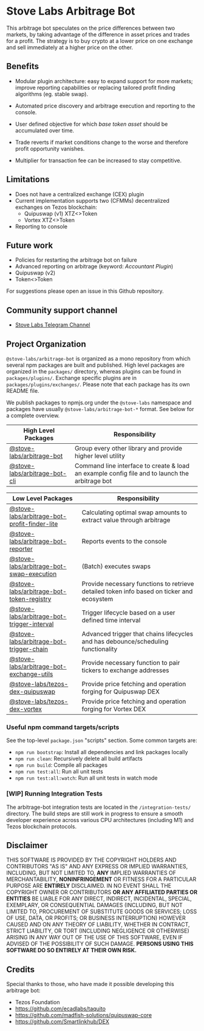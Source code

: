 # Stove Labs Arbitrage Bot

This arbitrage bot speculates on the price differences between two markets, by taking advantage of the difference in asset prices and trades for a profit. The strategy is to buy crypto at a lower price on one exchange and sell immediately at a higher price on the other.

## Benefits

- Modular plugin architecture: easy to expand support for more markets; improve reporting capabilities or replacing tailored profit finding algorithms (eg. stable swap).

- Automated price discovery and arbitrage execution and reporting to the console.

- User defined objective for which *base token asset* should be accumulated over time.

- Trade reverts if market conditions change to the worse and therefore profit opportunity vanishes.

- Multiplier for transaction fee can be increased to stay competitive. 

## Limitations

- Does not have a centralized exchange (CEX) plugin
- Current implementation supports two (CFMMs) decentralized exchanges on Tezos blockchain:
    - Quipuswap (v1) XTZ<>Token
    - Vortex XTZ<>Token
- Reporting to console

## Future work
- Policies for restarting the arbitrage bot on failure
- Advanced reporting on arbitrage (keyword: *Accountant Plugin*)
- Quipuswap (v2)
- Token<>Token

For suggestions please open an issue in this Github repository.


## Community support channel
- [Stove Labs Telegram Channel](https://t.me/stove_labs)

## Project Organization

`@stove-labs/arbitrage-bot` is organized as a mono repository from which several npm packages are built and published. High level packages are organized in the `packages/` directory, whereas plugins can be found in `packages/plugins/`. Exchange specific plugins are in `packages/plugins/exchanges/`. Please note that each package has its own README file.

We publish packages to npmjs.org under the `@stove-labs` namespace and packages have usually `@stove-labs/arbitrage-bot-*` format. See below for a complete overview.

| High Level Packages                                                    | Responsibility                                               |
| ---------------------------------------------------------------------- | ------------------------------------------------------------ |
| [@stove-labs/arbitrage-bot](packages/arbitrage-bot)                          | Group every other library and provide higher level utility |
| [@stove-labs/arbitrage-bot-cli](packages/arbitrage-bot-cli)                      | Command line interface to create & load an example config file and to launch the arbitrage bot |

| Low Level Packages                                                     | Responsibility                                                |
| ---------------------------------------------------------------------- | ------------------------------------------------------------- |
| [@stove-labs/arbitrage-bot-profit-finder-lite](packages/plugins/arbitrage-bot-profit-finder-lite/) | Calculating optimal swap amounts to extract value through arbitrage                             |
| [@stove-labs/arbitrage-bot-reporter](packages/plugins/arbitrage-bot-reporter/) | Reports events to the console     |
| [@stove-labs/arbitrage-bot-swap-execution](packages/plugins/arbitrage-bot-swap-execution/)           | (Batch) executes swaps           |
| [@stove-labs/arbitrage-bot-token-registry](packages/plugins/arbitrage-bot-token-registry/)         | Provide necessary functions to retrieve detailed token info based on ticker and ecosystem   |
| [@stove-labs/arbitrage-bot-trigger-interval](packages/plugins/arbitrage-bot-trigger-interval/)                             | Trigger lifecycle based on a user defined time interval |
| [@stove-labs/arbitrage-bot-trigger-chain](packages/plugins/arbitrage-bot-trigger-chain/)                       | Advanced trigger that chains lifecycles and has debounce/scheduling functionality          |
| [@stove-labs/arbitrage-bot-exchange-utils](packages/plugins/exchanges/arbitrage-bot-exchange-utils/)   | Provide necessary function to pair tickers to exchange addresses            |
| [@stove-labs/tezos-dex-quipuswap](packages/plugins/exchanges/tezos-dex-quipuswap/)                         | Provide price fetching and operation forging for Quipuswap DEX             |
| [@stove-labs/tezos-dex-vortex](packages/plugins/exchanges/tezos-dex-vortex/)   | Provide price fetching and operation forging for Vortex DEX                  |


### Useful npm command targets/scripts

See the top-level `package.json` "scripts" section. Some common targets are:

* `npm run bootstrap`: Install all dependencies and link packages locally
* `npm run clean`: Recursively delete all build artifacts
* `npm run build`: Compile all packages
* `npm run test:all`: Run all unit tests
* `npm run test:all:watch`: Run all unit tests in watch mode


### [WIP] Running Integration Tests

The arbitrage-bot integration tests are located in the `/integration-tests/` directory. The build steps are still work in progress to ensure a smooth developer experience across various CPU architectures (including M1) and Tezos blockchain protocols.

## Disclaimer

THIS SOFTWARE IS PROVIDED BY THE COPYRIGHT HOLDERS AND CONTRIBUTORS "AS IS" AND ANY EXPRESS OR IMPLIED WARRANTIES, INCLUDING, BUT NOT LIMITED TO, **ANY** IMPLIED WARRANTIES OF MERCHANTABILITY, **NONINFRINGEMENT** OR FITNESS FOR A PARTICULAR PURPOSE ARE **ENTIRELY** DISCLAIMED. IN NO EVENT SHALL THE COPYRIGHT OWNER OR CONTRIBUTORS **OR ANY AFFILIATED PARTIES OR ENTITIES** BE LIABLE FOR ANY DIRECT, INDIRECT, INCIDENTAL, SPECIAL, EXEMPLARY, OR CONSEQUENTIAL DAMAGES (INCLUDING, BUT NOT LIMITED TO, PROCUREMENT OF SUBSTITUTE GOODS OR SERVICES; LOSS OF USE, DATA, OR PROFITS; OR BUSINESS INTERRUPTION) HOWEVER CAUSED AND ON ANY THEORY OF LIABILITY, WHETHER IN CONTRACT, STRICT LIABILITY, OR TORT (INCLUDING NEGLIGENCE OR OTHERWISE) ARISING IN ANY WAY OUT OF THE USE OF THIS SOFTWARE, EVEN IF ADVISED OF THE POSSIBILITY OF SUCH DAMAGE.  **PERSONS USING THIS SOFTWARE DO SO ENTIRELY AT THEIR OWN RISK.**

## Credits

Special thanks to those, who have made it possible developing this arbitrage bot:

- Tezos Foundation
- https://github.com/ecadlabs/taquito
- https://github.com/madfish-solutions/quipuswap-core
- https://github.com/Smartlinkhub/DEX